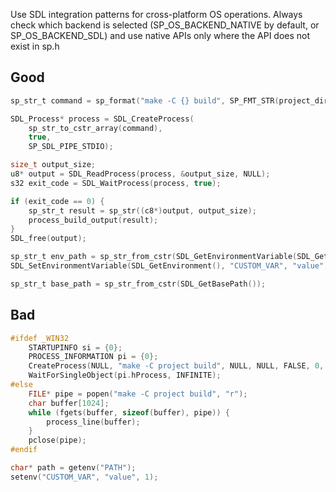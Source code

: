 Use SDL integration patterns for cross-platform OS operations. Always check which backend is selected (SP_OS_BACKEND_NATIVE by default, or SP_OS_BACKEND_SDL) and use native APIs only where the API does not exist in sp.h

## Good
```c
sp_str_t command = sp_format("make -C {} build", SP_FMT_STR(project_dir));

SDL_Process* process = SDL_CreateProcess(
    sp_str_to_cstr_array(command),
    true,
    SP_SDL_PIPE_STDIO);

size_t output_size;
u8* output = SDL_ReadProcess(process, &output_size, NULL);
s32 exit_code = SDL_WaitProcess(process, true);

if (exit_code == 0) {
    sp_str_t result = sp_str((c8*)output, output_size);
    process_build_output(result);
}
SDL_free(output);

sp_str_t env_path = sp_str_from_cstr(SDL_GetEnvironmentVariable(SDL_GetEnvironment(), "PATH"));
SDL_SetEnvironmentVariable(SDL_GetEnvironment(), "CUSTOM_VAR", "value", true);

sp_str_t base_path = sp_str_from_cstr(SDL_GetBasePath());
```

## Bad
```c
#ifdef _WIN32
    STARTUPINFO si = {0};
    PROCESS_INFORMATION pi = {0};
    CreateProcess(NULL, "make -C project build", NULL, NULL, FALSE, 0, NULL, NULL, &si, &pi);
    WaitForSingleObject(pi.hProcess, INFINITE);
#else
    FILE* pipe = popen("make -C project build", "r");
    char buffer[1024];
    while (fgets(buffer, sizeof(buffer), pipe)) {
        process_line(buffer);
    }
    pclose(pipe);
#endif

char* path = getenv("PATH");
setenv("CUSTOM_VAR", "value", 1);
```
